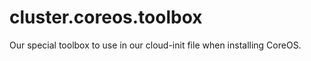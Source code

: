 # cluster.coreos.toolbox

Our special toolbox to use in our cloud-init file when installing CoreOS.
